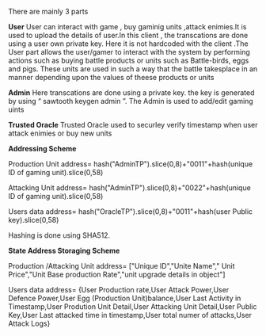 There are mainly 3 parts

**User**
User can interact with game , buy gaminig units ,attack enimies.It is used to upload the details of user.In this client , the transcations are done using a user own private key. Here it is not hardcoded with the client .The User part allows the user/gamer to interact with the system by performing actions such as buying battle products or units such as Battle-birds, eggs and pigs. These units are used in such a way that the battle takesplace in an manner depending upon the values of theese products or units

**Admin**
Here transcations are done using a private key. the key is generated by using “ sawtooth keygen admin ”. The Admin is used to add/edit gaming uints

**Trusted Oracle**
Trusted Oracle used to securley verify timestamp when user attack enimies or buy new units

**Addressing Scheme**

Production Unit address= hash("AdminTP").slice(0,8)+"0011"+hash(unique ID of gaming unit).slice(0,58)

Attacking Unit address= hash("AdminTP").slice(0,8)+"0022"+hash(unique ID of gaming unit).slice(0,58)

Users data address= hash("OracleTP").slice(0,8)+"0011"+hash(user Public key).slice(0,58)

Hashing is done using SHA512.

**State Address Storaging Scheme**

Production /Attacking Unit address= ["Unique ID","Unite Name"," Unit Price","Unit Base production Rate","unit upgrade details in object"]

Users data address= {User Production rate,User Attack Power,User Defence Power,User Egg (Production Unit)balance,User Last Activity in Timestamp,User Prodution Unit Detail,User Attacking Unit Detail,User Public Key,User Last attacked time in timestamp,User total numer of attacks,User Attack Logs}
